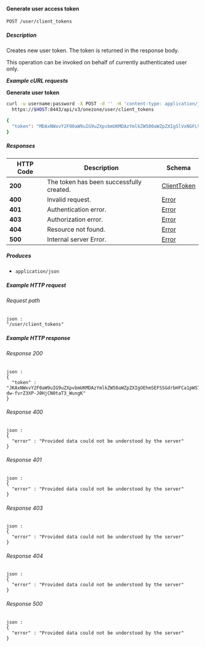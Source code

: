 
<a name="generate_client_token"></a>
#### Generate user access token
```
POST /user/client_tokens
```


##### Description
Creates new user token. The token is returned in the response body.

This operation can be invoked on behalf of currently authenticated user only.

***Example cURL requests***

**Generate user token**
```bash
curl -u username:password -X POST -d '' -H 'content-type: application/json' \
  https://$HOST:8443/api/v3/onezone/user/client_tokens

{
  "token": "MDAxNWxvY2F00aW9uIG9uZXpvbmUKMDAzYmlkZW500aWZpZXIgSlVxNGFLVkJSTXVFN3FLbHNQVHlNX00lLeHpYZXNWdVFSMGNfMldpOXFZNAowMDFhY2lkIHRpbWUgPCAxNTIyMzU4MzMzCjAwMmZzaWduYXR1cmUgv02ByyOA9802H02rPMB7Y9mIhDVAjYDmjAUjtrMs13znukK"
}
```


##### Responses

|HTTP Code|Description|Schema|
|---|---|---|
|**200**|The token has been successfully created.|[ClientToken](../definitions/ClientToken.md#clienttoken)|
|**400**|Invalid request.|[Error](../definitions/Error.md#error)|
|**401**|Authentication error.|[Error](../definitions/Error.md#error)|
|**403**|Authorization error.|[Error](../definitions/Error.md#error)|
|**404**|Resource not found.|[Error](../definitions/Error.md#error)|
|**500**|Internal server Error.|[Error](../definitions/Error.md#error)|


##### Produces

* `application/json`


##### Example HTTP request

###### Request path
```
json :
"/user/client_tokens"
```


##### Example HTTP response

###### Response 200
```
json :
{
  "token" : "JKAxNWxvY2F0aW9uIG9uZXpvbmUKMDAzYmlkZW50aWZpZXIgOEhmSEFSSGdrbHFCa1pWSTRsNk1CVHZTU3Z0OThwcHA2OTQ4czhRN1NPawowMDFhY2lkIHRpbWUgPCAxNDk2MTQwMTQ0CjAwMmZzaWduYXR1cmUg88OIBmav38YI0Z2-dw-fvrZ3XP-J0HjCN0taT3_WungK"
}
```


###### Response 400
```
json :
{
  "error" : "Provided data could not be understood by the server"
}
```


###### Response 401
```
json :
{
  "error" : "Provided data could not be understood by the server"
}
```


###### Response 403
```
json :
{
  "error" : "Provided data could not be understood by the server"
}
```


###### Response 404
```
json :
{
  "error" : "Provided data could not be understood by the server"
}
```


###### Response 500
```
json :
{
  "error" : "Provided data could not be understood by the server"
}
```



